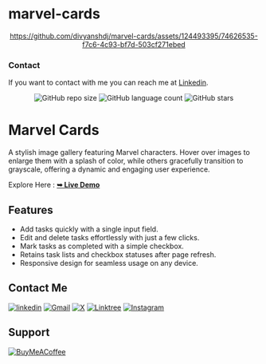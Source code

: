# marvel-cards

<div align="center">

  https://github.com/divyanshdj/marvel-cards/assets/124493395/74626535-f7c6-4c93-bf7d-503cf271ebed

</div>

### Contact

If you want to contact with me you can reach me at [Linkedin](https://www.linkedin.com/in/divyansh-jain-29712726b).


<div align="center">
  
  ![GitHub repo size](https://img.shields.io/github/repo-size/divyanshdj/marvel-cards)
  ![GitHub language count](https://img.shields.io/github/languages/count/divyanshdj/marvel-cards)
  ![GitHub stars](https://img.shields.io/github/stars/divyanshdj/marvel-cards?style=social)

</div>
<div align="left">

  # Marvel Cards

  A stylish image gallery featuring Marvel characters. Hover over images to enlarge them with a splash of color, while others gracefully transition to grayscale, offering a dynamic and engaging user experience.

  Explore Here :   <a href="https://todo-work-list.netlify.app/" target="_blank"><strong>➥ Live Demo</strong></a>

## Features

- Add tasks quickly with a single input field.
- Edit and delete tasks effortlessly with just a few clicks.
- Mark tasks as completed with a simple checkbox.
- Retains task lists and checkbox statuses after page refresh.
- Responsive design for seamless usage on any device.

</div>

<div align="left">

## Contact Me
  
  [![linkedin](https://img.shields.io/badge/linkedin-0A66C2?style=for-the-badge&logo=linkedin&logoColor=white)](https://www.linkedin.com/in/divyansh-jain-29712726b)
  [![Gmail](https://img.shields.io/badge/Gmail-D14836?style=for-the-badge&logo=gmail&logoColor=white)](mailto:divyanshjain749@gmail.com)
  [![X](https://img.shields.io/badge/X-%23000000.svg?style=for-the-badge&logo=X&logoColor=white)](https://twitter.com/divyansh_dj3)
  [![Linktree](https://img.shields.io/badge/linktree-1de9b6?style=for-the-badge&logo=linktree&logoColor=white)](https://linktr.ee/divyanshdj)
  [![Instagram](https://img.shields.io/badge/Instagram-%23E4405F.svg?style=for-the-badge&logo=Instagram&logoColor=white)](https://www.instagram.com/mr_divyansh_dj/)
  
</div>

## Support

[![BuyMeACoffee](https://img.shields.io/badge/Buy%20Me%20a%20Coffee-ffdd00?style=for-the-badge&logo=buy-me-a-coffee&logoColor=black)](https://buymeacoffee.com/djboss88347) 
